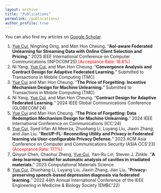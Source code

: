 ```yaml
---
layout: archive
title: "Publications"
permalink: /publications/
author_profile: true
---
```


You can also find my articles on [Google Scholar](https://scholar.google.com/citations?hl=zh-CN&user=L0_TB54AAAAJ).



1. <ins>Yue Cui</ins>, Ningning Ding, and Man Hon Cheung. “**AoI-aware Federated Unlearning for Streaming Data with Online Client Selection and Pricing.**” 2025 IEEE International Conference on Computer Communications (INFOCOM'25) <span style="color:red">(Acceptance Rate: 18.6\%)</span>
2. Ni Yang, <ins>Yue Cui</ins>, and Man Hon Cheung. “**Convergence Analysis and Contract Design for Adaptive Federated Learning.**” Submitted to Transactions in Mobile Computing (TMC)
3. <ins>Yue Cui</ins> and Man Hon Cheung. “**The Price of Forgetting: Incentive Mechanism Design for Machine Unlearning.**” Submitted to Transactions in Mobile Computing (TMC)
4. Ni Yang, <ins>Yue Cui</ins>, and Man Hon Cheung. “**Contract Design for Adaptive Federated Learning.**” 2024 IEEE Global Communications Conference (GLOBECOM'24)
5. <ins>Yue Cui</ins> and Man Hon Cheung. “**The Price of Forgetting: Data Redemption Mechanism Design for Machine Unlearning.**” 2024 IEEE International Conference on Communications (ICC'24)
6. <ins>Yue Cui</ins>, Syed Irfan Ali Meerza, Zhuohang Li, Luyang Liu, Jiaxin Zhang, and Jian Liu. "**RecUP-FL: Reconciling Utility and Privacy in Federated learning via User-configurable Privacy Defense.**" 2023 ACM Asia Conference on Computer and Communications Security (ASIA CCS'23) <span style="color:red">(Acceptance Rate: 17.1\%)</span>
7. Qinyun Chen, Chaohui Zheng, <ins>Yue Cui</ins>, Yan-Ru Lin, Steven J. Zinkle. "**A deep learning model for automatic analysis of cavities in irradiated materials.**" 2023 Computational Materials Science
8. <ins>Yue Cui</ins>, Zhuohang Li, Luyang Liu, Jiaxin Zhang, Jian Liu. "**Privacy-preserving speech-based depression diagnosis via federated learning.**" 2022 44th Annual International Conference of the IEEE Engineering in Medicine \& Biology Society (EMBC'22)




